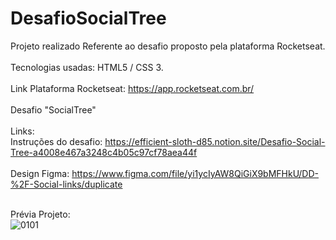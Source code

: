 # DesafioSocialTree
Projeto realizado Referente ao desafio proposto pela plataforma Rocketseat.<br>
<br>
Tecnologias usadas: HTML5 / CSS 3.<br>
<br>
Link Plataforma Rocketseat: https://app.rocketseat.com.br/<br>
<br>
Desafio "SocialTree"<br><br>
Links:<br>
Instruções do desafio: https://efficient-sloth-d85.notion.site/Desafio-Social-Tree-a4008e467a3248c4b05c97cf78aea44f
<br><br>
Design Figma: https://www.figma.com/file/yi1ycIyAW8QiGiX9bMFHkU/DD-%2F-Social-links/duplicate
<br><br>

Prévia Projeto:<br>
![0101](https://user-images.githubusercontent.com/95112994/189941278-0a7b2eb7-3ecd-48c7-ab52-89b97a315ac2.png)
